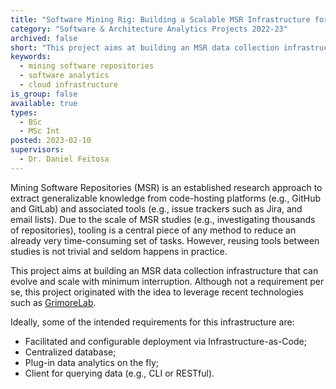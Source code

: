 ```yaml
---
title: "Software Mining Rig: Building a Scalable MSR Infrastructure for Research"
category: "Software & Architecture Analytics Projects 2022-23"
archived: false
short: "This project aims at building an MSR data collection infrastructure that can evolve and scale with minimum interruption."
keywords:
  - mining software repositories
  - software analytics
  - cloud infrastructure
is_group: false
available: true
types:
  - BSc
  - MSc Int
posted: 2023-02-10
supervisors:
  - Dr. Daniel Feitosa
---
```


Mining Software Repositories (MSR) is an established research approach to extract generalizable knowledge from code-hosting platforms (e.g., GitHub and GitLab) and associated tools (e.g., issue trackers such as Jira, and email lists). Due to the scale of MSR studies (e.g., investigating thousands of repositories), tooling is a central piece of any method to reduce an already very time-consuming set of tasks. However, reusing tools between studies is not trivial and seldom happens in practice.

This project aims at building an MSR data collection infrastructure that can evolve and scale with minimum interruption. Although not a requirement per se, this project originated with the idea to leverage recent technologies such as [GrimoreLab](https://github.com/chaoss/grimoirelab).

Ideally, some of the intended requirements for this infrastructure are:

- Facilitated and configurable deployment via Infrastructure-as-Code;
- Centralized database;
- Plug-in data analytics on the fly;
- Client for querying data (e.g., CLI or RESTful).
